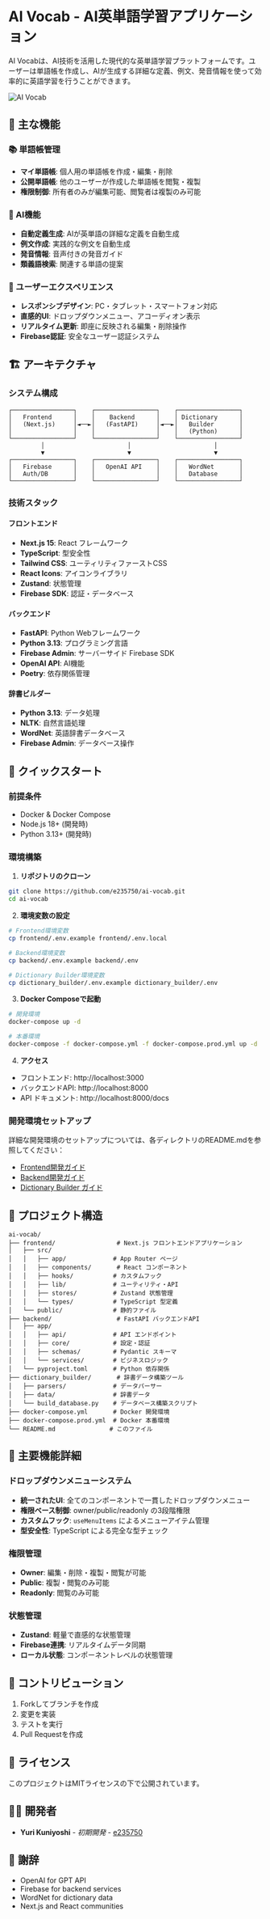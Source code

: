 # AI Vocab - AI英単語学習アプリケーション

AI Vocabは、AI技術を活用した現代的な英単語学習プラットフォームです。ユーザーは単語帳を作成し、AIが生成する詳細な定義、例文、発音情報を使って効率的に英語学習を行うことができます。

![AI Vocab](./docs/images/app-preview.png)

## 🚀 主な機能

### 📚 単語帳管理
- **マイ単語帳**: 個人用の単語帳を作成・編集・削除
- **公開単語帳**: 他のユーザーが作成した単語帳を閲覧・複製
- **権限制御**: 所有者のみが編集可能、閲覧者は複製のみ可能

### 🤖 AI機能
- **自動定義生成**: AIが英単語の詳細な定義を自動生成
- **例文作成**: 実践的な例文を自動生成
- **発音情報**: 音声付きの発音ガイド
- **類義語検索**: 関連する単語の提案

### 📱 ユーザーエクスペリエンス
- **レスポンシブデザイン**: PC・タブレット・スマートフォン対応
- **直感的UI**: ドロップダウンメニュー、アコーディオン表示
- **リアルタイム更新**: 即座に反映される編集・削除操作
- **Firebase認証**: 安全なユーザー認証システム

## 🏗️ アーキテクチャ

### システム構成
```
┌─────────────────┐    ┌─────────────────┐    ┌─────────────────┐
│   Frontend      │    │    Backend      │    │ Dictionary      │
│   (Next.js)     │◄──►│   (FastAPI)     │◄──►│   Builder       │
│                 │    │                 │    │   (Python)      │
└─────────────────┘    └─────────────────┘    └─────────────────┘
         │                       │                       │
         ▼                       ▼                       ▼
┌─────────────────┐    ┌─────────────────┐    ┌─────────────────┐
│   Firebase      │    │   OpenAI API    │    │   WordNet       │
│   Auth/DB       │    │                 │    │   Database      │
└─────────────────┘    └─────────────────┘    └─────────────────┘
```

### 技術スタック

#### フロントエンド
- **Next.js 15**: React フレームワーク
- **TypeScript**: 型安全性
- **Tailwind CSS**: ユーティリティファーストCSS
- **React Icons**: アイコンライブラリ
- **Zustand**: 状態管理
- **Firebase SDK**: 認証・データベース

#### バックエンド
- **FastAPI**: Python Webフレームワーク
- **Python 3.13**: プログラミング言語
- **Firebase Admin**: サーバーサイド Firebase SDK
- **OpenAI API**: AI機能
- **Poetry**: 依存関係管理

#### 辞書ビルダー
- **Python 3.13**: データ処理
- **NLTK**: 自然言語処理
- **WordNet**: 英語辞書データベース
- **Firebase Admin**: データベース操作

## 🚀 クイックスタート

### 前提条件
- Docker & Docker Compose
- Node.js 18+ (開発時)
- Python 3.13+ (開発時)

### 環境構築

1. **リポジトリのクローン**
```bash
git clone https://github.com/e235750/ai-vocab.git
cd ai-vocab
```

2. **環境変数の設定**
```bash
# Frontend環境変数
cp frontend/.env.example frontend/.env.local

# Backend環境変数
cp backend/.env.example backend/.env

# Dictionary Builder環境変数
cp dictionary_builder/.env.example dictionary_builder/.env
```

3. **Docker Composeで起動**
```bash
# 開発環境
docker-compose up -d

# 本番環境
docker-compose -f docker-compose.yml -f docker-compose.prod.yml up -d
```

4. **アクセス**
- フロントエンド: http://localhost:3000
- バックエンドAPI: http://localhost:8000
- API ドキュメント: http://localhost:8000/docs

### 開発環境セットアップ

詳細な開発環境のセットアップについては、各ディレクトリのREADME.mdを参照してください：

- [Frontend開発ガイド](./frontend/README.md)
- [Backend開発ガイド](./backend/README.md)
- [Dictionary Builder ガイド](./dictionary_builder/README.md)

## 📁 プロジェクト構造

```
ai-vocab/
├── frontend/                 # Next.js フロントエンドアプリケーション
│   ├── src/
│   │   ├── app/             # App Router ページ
│   │   ├── components/       # React コンポーネント
│   │   ├── hooks/           # カスタムフック
│   │   ├── lib/             # ユーティリティ・API
│   │   ├── stores/          # Zustand 状態管理
│   │   └── types/           # TypeScript 型定義
│   └── public/              # 静的ファイル
├── backend/                  # FastAPI バックエンドAPI
│   ├── app/
│   │   ├── api/             # API エンドポイント
│   │   ├── core/            # 設定・認証
│   │   ├── schemas/         # Pydantic スキーマ
│   │   └── services/        # ビジネスロジック
│   └── pyproject.toml       # Python 依存関係
├── dictionary_builder/       # 辞書データ構築ツール
│   ├── parsers/             # データパーサー
│   ├── data/                # 辞書データ
│   └── build_database.py    # データベース構築スクリプト
├── docker-compose.yml       # Docker 開発環境
├── docker-compose.prod.yml  # Docker 本番環境
└── README.md               # このファイル
```

## 🎯 主要機能詳細

### ドロップダウンメニューシステム
- **統一されたUI**: 全てのコンポーネントで一貫したドロップダウンメニュー
- **権限ベース制御**: owner/public/readonly の3段階権限
- **カスタムフック**: `useMenuItems` によるメニューアイテム管理
- **型安全性**: TypeScript による完全な型チェック

### 権限管理
- **Owner**: 編集・削除・複製・閲覧が可能
- **Public**: 複製・閲覧のみ可能
- **Readonly**: 閲覧のみ可能

### 状態管理
- **Zustand**: 軽量で直感的な状態管理
- **Firebase連携**: リアルタイムデータ同期
- **ローカル状態**: コンポーネントレベルの状態管理

## 🤝 コントリビューション

1. Forkしてブランチを作成
2. 変更を実装
3. テストを実行
4. Pull Requestを作成

## 📄 ライセンス

このプロジェクトはMITライセンスの下で公開されています。

## 👨‍💻 開発者

- **Yuri Kuniyoshi** - *初期開発* - [e235750](https://github.com/e235750)

## 🙏 謝辞

- OpenAI for GPT API
- Firebase for backend services
- WordNet for dictionary data
- Next.js and React communities
